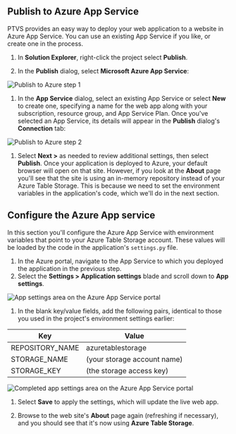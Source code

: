 ## Publish to Azure App Service

PTVS provides an easy way to deploy your web application to a website in Azure App Service. You can use an existing App Service if you like, or create one in the process.

1. In **Solution Explorer**, right-click the project select **Publish**. 

1. In the **Publish** dialog, select **Microsoft Azure App Service**:

  ![Publish to Azure step 1](media/tutorials-common-publish-1.png)

1. In the **App Service** dialog, select an existing App Service or select **New** to create one, specifying a name for the web app along with your subscription, resource group, and App Service Plan. Once you've selected an App Service, its details will appear in the **Publish** dialog's **Connection** tab:

  ![Publish to Azure step 2](media/tutorials-common-publish-2.png)

1. Select **Next >** as needed to review additional settings, then select **Publish**. Once your application is deployed to Azure, your default browser will open on that site. However, if you look at the **About** page you'll see that the site is using an in-memory repository instead of your Azure Table Storage. This is because we need to set the environment variables in the application's code, which we'll do in the next section.

## Configure the Azure App service

In this section you'll configure the Azure App Service with environment variables that point to your Azure Table Storage account. These values will be loaded by the code in the application's `settings.py` file. 

1. In the Azure portal, navigate to the App Service to which you deployed the application in the previous step.
1. Select the **Settings > Application settings** blade and scroll down to **App settings**.

  ![App settings area on the Azure App Service portal](media/tutorials-common-app-settings-1.png)

1. In the blank key/value fields, add the following pairs, identical to those you used in the project's environment settings earlier:

  | Key | Value |
  | --- | --- |
  | REPOSITORY_NAME | azuretablestorage |
  | STORAGE_NAME | (your storage account name) |
  | STORAGE_KEY | (the storage access key) |
  
  ![Completed app settings area on the Azure App Service portal](media/tutorials-common-app-settings-2.png)
  
1. Select **Save** to apply the settings, which will update the live web app.

1. Browse to the web site's **About** page again (refreshing if necessary), and you should see that it's now using **Azure Table Storage**.